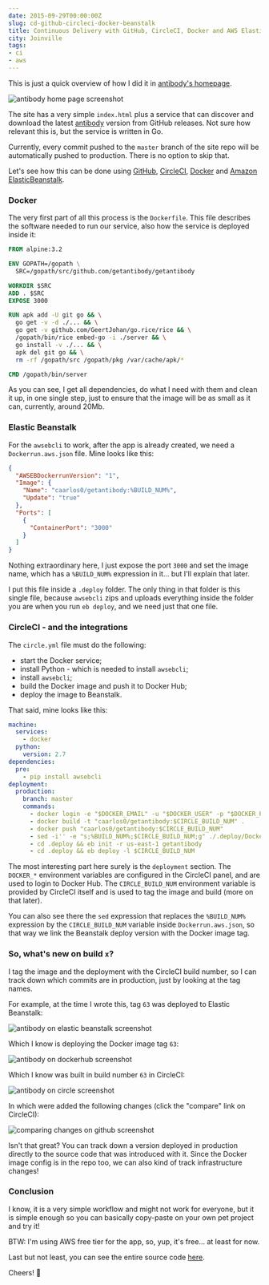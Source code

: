 ```yaml
---
date: 2015-09-29T00:00:00Z
slug: cd-github-circleci-docker-beanstalk
title: Continuous Delivery with GitHub, CircleCI, Docker and AWS Elastic Beanstalk
city: Joinville
tags:
- ci
- aws
---
```


This is just a quick overview of how I did it in [antibody's homepage][1].

![antibody home page screenshot](/public/images/antibody-site.png)

The site has a very simple `index.html` plus a
service that can discover and download the latest
[antibody](https://github.com/getantibody/antibody) version from GitHub
releases. Not sure how relevant this is, but the service is written in Go.

Currently, every commit pushed to the `master` branch of the site repo will be
automatically pushed to production. There is no option to skip that.

Let's see how this can be done using
[GitHub](http://github.com),
[CircleCI](https://circleci.com/),
[Docker](http://docker.com) and
[Amazon ElasticBeanstalk](https://aws.amazon.com/elasticbeanstalk/).

### Docker

The very first part of all this process is the `Dockerfile`. This file describes
the software needed to run our service, also how the service is deployed inside
it:

```Dockerfile
FROM alpine:3.2

ENV GOPATH=/gopath \
  SRC=/gopath/src/github.com/getantibody/getantibody

WORKDIR $SRC
ADD . $SRC
EXPOSE 3000

RUN apk add -U git go && \
  go get -v -d ./... && \
  go get -v github.com/GeertJohan/go.rice/rice && \
  /gopath/bin/rice embed-go -i ./server && \
  go install -v ./... && \
  apk del git go && \
  rm -rf /gopath/src /gopath/pkg /var/cache/apk/*

CMD /gopath/bin/server
```

As you can see, I get all dependencies, do what I need with them and
clean it up, in one single step, just to ensure that the image will be as
small as it can, currently, around 20Mb.

### Elastic Beanstalk

For the `awsebcli` to work, after the app is already created, we need a
`Dockerrun.aws.json` file. Mine looks like this:

```json
{
  "AWSEBDockerrunVersion": "1",
  "Image": {
    "Name": "caarlos0/getantibody:%BUILD_NUM%",
    "Update": "true"
  },
  "Ports": [
    {
      "ContainerPort": "3000"
    }
  ]
}
```

Nothing extraordinary here, I just expose the port `3000` and set the image
name, which has a `%BUILD_NUM%` expression in it... but I'll explain that later.

I put this file inside a `.deploy` folder. The only thing in that folder
is this single file, because `awsebcli` zips and uploads everything
inside the folder you are when you run `eb deploy`, and we need just that
one file.

### CircleCI - and the integrations

The `circle.yml` file must do the following:

- start the Docker service;
- install Python - which is needed to install `awsebcli`;
- install `awsebcli`;
- build the Docker image and push it to Docker Hub;
- deploy the image to Beanstalk.

That said, mine looks like this:

```yaml
machine:
  services:
    - docker
  python:
    version: 2.7
dependencies:
  pre:
    - pip install awsebcli
deployment:
  production:
    branch: master
    commands:
      - docker login -e "$DOCKER_EMAIL" -u "$DOCKER_USER" -p "$DOCKER_PASS"
      - docker build -t "caarlos0/getantibody:$CIRCLE_BUILD_NUM" .
      - docker push "caarlos0/getantibody:$CIRCLE_BUILD_NUM"
      - sed -i'' -e "s;%BUILD_NUM%;$CIRCLE_BUILD_NUM;g" ./.deploy/Dockerrun.aws.json
      - cd .deploy && eb init -r us-east-1 getantibody
      - cd .deploy && eb deploy -l $CIRCLE_BUILD_NUM
```

The most interesting part here surely is the `deployment` section.
The `DOCKER_*` environment variables are configured in the
CircleCI panel, and are used to login to Docker Hub. The `CIRCLE_BUILD_NUM`
environment variable is provided by CircleCI itself and is used
to tag the image and build (more on that later).

You can also see there the `sed` expression that replaces the `%BUILD_NUM%`
expression by the `CIRCLE_BUILD_NUM` variable inside `Dockerrun.aws.json`,
so that way we link the Beanstalk deploy version with the Docker image
tag.

### So, what's new on build `x`?

I tag the image and the deployment with the CircleCI build number,
so I can track down which commits are in production, just by
looking at the tag names.

For example, at the time I wrote this, tag `63` was deployed to Elastic
Beanstalk:

![antibody on elastic beanstalk screenshot](/public/images/antibody-eb.png)

Which I know is deploying the Docker image tag `63`:

![antibody on dockerhub screenshot](/public/images/antibody-dockerhub.png)

Which I know was built in build number `63` in CircleCI:

![antibody on circle screenshot](/public/images/antibody-circle.png)

In which were added the following changes (click the "compare" link on
CircleCI):

![comparing changes on github screenshot](/public/images/antibody-github.png)

Isn't that great? You can track down a version deployed in production
directly to the source code that was introduced with it. Since the Docker
image config is in the repo too, we can also kind of track infrastructure
changes!

### Conclusion

I know, it is a very simple workflow and might not work for everyone, but it is
simple enough so you can basically copy-paste on your own pet project and
try it!

BTW: I'm using AWS free tier for the app, so, yup, it's free... at least for
now.

Last but not least, you can see the entire source code
[here](https://github.com/getantibody/getantibody).

Cheers! :beers:

[1]: http://getantibody.github.io/
